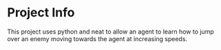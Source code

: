 # Project Info

This project uses python and neat to allow an agent to learn how to jump over an enemy moving towards the agent at increasing speeds.
